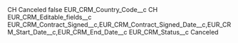 <?xml version="1.0" encoding="UTF-8"?>
<CustomMetadata xmlns="http://soap.sforce.com/2006/04/metadata" xmlns:xsi="http://www.w3.org/2001/XMLSchema-instance" xmlns:xsd="http://www.w3.org/2001/XMLSchema">
    <label>CH Canceled</label>
    <protected>false</protected>
    <values>
        <field>EUR_CRM_Country_Code__c</field>
        <value xsi:type="xsd:string">CH</value>
    </values>
    <values>
        <field>EUR_CRM_Editable_fields__c</field>
        <value xsi:type="xsd:string">EUR_CRM_Contract_Signed__c,EUR_CRM_Contract_Signed_Date__c,EUR_CRM_Start_Date__c,EUR_CRM_End_Date__c</value>
    </values>
    <values>
        <field>EUR_CRM_Status__c</field>
        <value xsi:type="xsd:string">Canceled</value>
    </values>
</CustomMetadata>
